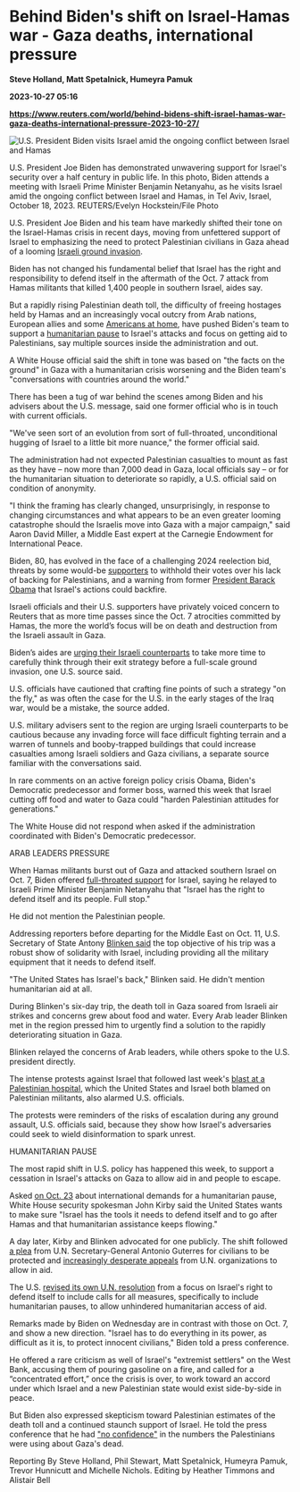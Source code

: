 # Behind Biden's shift on Israel-Hamas war - Gaza deaths, international pressure
**Steve Holland, Matt Spetalnick, Humeyra Pamuk**

**2023-10-27 05:16**

**https://www.reuters.com/world/behind-bidens-shift-israel-hamas-war-gaza-deaths-international-pressure-2023-10-27/**

![U.S. President Biden visits Israel amid the ongoing conflict between Israel and Hamas](https://www.reuters.com/resizer/SVk7Cm1bLg4vZwiD9_t1mlWdcnQ=/1920x0/filters:quality(80)/cloudfront-us-east-2.images.arcpublishing.com/reuters/URKYYBZU4FONPBZXVIVDRZEX5E.jpg)

U.S. President Joe Biden has demonstrated unwavering support for Israel's security over a half century in public life. In this photo, Biden attends a meeting with Israeli Prime Minister Benjamin Netanyahu, as he visits Israel amid the ongoing conflict between Israel and Hamas, in Tel Aviv, Israel, October 18, 2023. REUTERS/Evelyn Hockstein/File Photo

U.S. President Joe Biden and his team have markedly shifted their tone on the Israel-Hamas crisis in recent days, moving from unfettered support of Israel to emphasizing the need to protect Palestinian civilians in Gaza ahead of a looming [Israeli ground invasion](https://www.reuters.com/world/middle-east/netanyahu-says-israel-is-preparing-ground-invasion-gaza-2023-10-25/).

Biden has not changed his fundamental belief that Israel has the right and responsibility to defend itself in the aftermath of the Oct. 7 attack from Hamas militants that killed 1,400 people in southern Israel, aides say.

But a rapidly rising Palestinian death toll, the difficulty of freeing hostages held by Hamas and an increasingly vocal outcry from Arab nations, European allies and some [Americans at home](https://www.reuters.com/world/bidens-israel-stance-angers-arab-muslim-americans-could-jeopardize-2024-votes-2023-10-24/), have pushed Biden's team to support a [humanitarian pause](https://www.reuters.com/world/middle-east/israel-promises-unrelenting-attacks-hamas-us-obama-urge-caution-2023-10-24/) to Israel's attacks and focus on getting aid to Palestinians, say multiple sources inside the administration and out.

A White House official said the shift in tone was based on "the facts on the ground" in Gaza with a humanitarian crisis worsening and the Biden team's "conversations with countries around the world."

There has been a tug of war behind the scenes among Biden and his advisers about the U.S. message, said one former official who is in touch with current officials.

"We've seen sort of an evolution from sort of full-throated, unconditional hugging of Israel to a little bit more nuance," the former official said.

The administration had not expected Palestinian casualties to mount as fast as they have – now more than 7,000 dead in Gaza, local officials say – or for the humanitarian situation to deteriorate so rapidly, a U.S. official said on condition of anonymity.

"I think the framing has clearly changed, unsurprisingly, in response to changing circumstances and what appears to be an even greater looming catastrophe should the Israelis move into Gaza with a major campaign," said Aaron David Miller, a Middle East expert at the Carnegie Endowment for International Peace.

Biden, 80, has evolved in the face of a challenging 2024 reelection bid, threats by some would-be [supporters](https://www.reuters.com/world/bidens-israel-stance-angers-arab-muslim-americans-could-jeopardize-2024-votes-2023-10-24/) to withhold their votes over his lack of backing for Palestinians, and a warning from former [President Barack Obama](https://www.reuters.com/world/obama-warns-some-israels-actions-gaza-may-backfire-2023-10-23/) that Israel's actions could backfire.

Israeli officials and their U.S. supporters have privately voiced concern to Reuters that as more time passes since the Oct. 7 atrocities committed by Hamas, the more the world’s focus will be on death and destruction from the Israeli assault in Gaza.

Biden’s aides are [urging their Israeli counterparts](https://www.reuters.com/world/us-advises-israel-hold-off-gaza-invasion-keeps-hamas-mediator-qatar-loop-sources-2023-10-23/) to take more time to carefully think through their exit strategy before a full-scale ground invasion, one U.S. source said.

U.S. officials have cautioned that crafting fine points of such a strategy "on the fly," as was often the case for the U.S. in the early stages of the Iraq war, would be a mistake, the source added.

U.S. military advisers sent to the region are urging Israeli counterparts to be cautious because any invading force will face difficult fighting terrain and a warren of tunnels and booby-trapped buildings that could increase casualties among Israeli soldiers and Gaza civilians, a separate source familiar with the conversations said.

In rare comments on an active foreign policy crisis Obama, Biden's Democratic predecessor and former boss, warned this week that Israel cutting off food and water to Gaza could "harden Palestinian attitudes for generations."

The White House did not respond when asked if the administration coordinated with Biden's Democratic predecessor.

ARAB LEADERS PRESSURE

When Hamas militants burst out of Gaza and attacked southern Israel on Oct. 7, Biden offered [full-throated support](https://www.whitehouse.gov/briefing-room/speeches-remarks/2023/10/07/remarks-by-president-biden-on-the-terrorist-attacks-in-israel/) for Israel, saying he relayed to Israeli Prime Minister Benjamin Netanyahu that "Israel has the right to defend itself and its people. Full stop."

He did not mention the Palestinian people.

Addressing reporters before departing for the Middle East on Oct. 11, U.S. Secretary of State Antony [Blinken said](https://www.reuters.com/world/middle-east/blinken-headed-israel-show-us-solidarity-seek-deterrence-2023-10-11/) the top objective of his trip was a robust show of solidarity with Israel, including providing all the military equipment that it needs to defend itself.

"The United States has Israel's back," Blinken said. He didn't mention humanitarian aid at all.

During Blinken's six-day trip, the death toll in Gaza soared from Israeli air strikes and concerns grew about food and water. Every Arab leader Blinken met in the region pressed him to urgently find a solution to the rapidly deteriorating situation in Gaza.

Blinken relayed the concerns of Arab leaders, while others spoke to the U.S. president directly.

The intense protests against Israel that followed last week's [blast at a Palestinian hospital](https://www.reuters.com/world/middle-east/gaza-hospital-blast-what-we-know-about-explosion-2023-10-18/), which the United States and Israel both blamed on Palestinian militants, also alarmed U.S. officials.

The protests were reminders of the risks of escalation during any ground assault, U.S. officials said, because they show how Israel's adversaries could seek to wield disinformation to spark unrest.

HUMANITARIAN PAUSE

The most rapid shift in U.S. policy has happened this week, to support a cessation in Israel's attacks on Gaza to allow aid in and people to escape.

Asked [on Oct. 23](https://www.whitehouse.gov/briefing-room/press-briefings/2023/10/23/press-briefing-by-press-secretary-karine-jean-pierre-and-nsc-coordinator-for-strategic-communications-john-kirby-22/) about international demands for a humanitarian pause, White House security spokesman John Kirby said the United States wants to make sure "Israel has the tools it needs to defend itself and to go after Hamas and that humanitarian assistance keeps flowing."

A day later, Kirby and Blinken advocated for one publicly. The shift followed [a plea](https://www.reuters.com/world/middle-east/israel-promises-unrelenting-attacks-hamas-us-obama-urge-caution-2023-10-24/) from U.N. Secretary-General Antonio Guterres for civilians to be protected and [increasingly desperate appeals](https://www.reuters.com/world/middle-east/un-palestinian-refugee-agency-calls-unimpeded-flow-aid-gaza-2023-10-24/) from U.N. organizations to allow in aid.

The U.S. [revised its own U.N. resolution](https://www.reuters.com/world/cease-fire-or-pause-us-russia-poised-un-showdown-israel-2023-10-24/) from a focus on Israel's right to defend itself to include calls for all measures, specifically to include humanitarian pauses, to allow unhindered humanitarian access of aid.

Remarks made by Biden on Wednesday are in contrast with those on Oct. 7, and show a new direction. "Israel has to do everything in its power, as difficult as it is, to protect innocent civilians," Biden told a press conference.

He offered a rare criticism as well of Israel's "extremist settlers" on the West Bank, accusing them of pouring gasoline on a fire, and called for a “concentrated effort,” once the crisis is over, to work toward an accord under which Israel and a new Palestinian state would exist side-by-side in peace.

But Biden also expressed skepticism toward Palestinian estimates of the death toll and a continued staunch support of Israel. He told the press conference that he had ["no confidence"](https://www.reuters.com/world/middle-east/biden-says-he-has-no-confidence-palestinian-death-count-2023-10-26/) in the numbers the Palestinians were using about Gaza's dead.

Reporting By Steve Holland, Phil Stewart, Matt Spetalnick, Humeyra Pamuk, Trevor Hunnicutt and Michelle Nichols. Editing by Heather Timmons and Alistair Bell